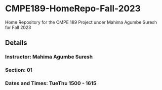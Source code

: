 # CMPE189-HomeRepo-Fall-2023

Home Repository for the CMPE 189 Project under Mahima Agumbe Suresh for Fall 2023

## Details

### Instructor: Mahima Agumbe Suresh

### Section: 01

### Dates and Times: TueThu 1500 - 1615
